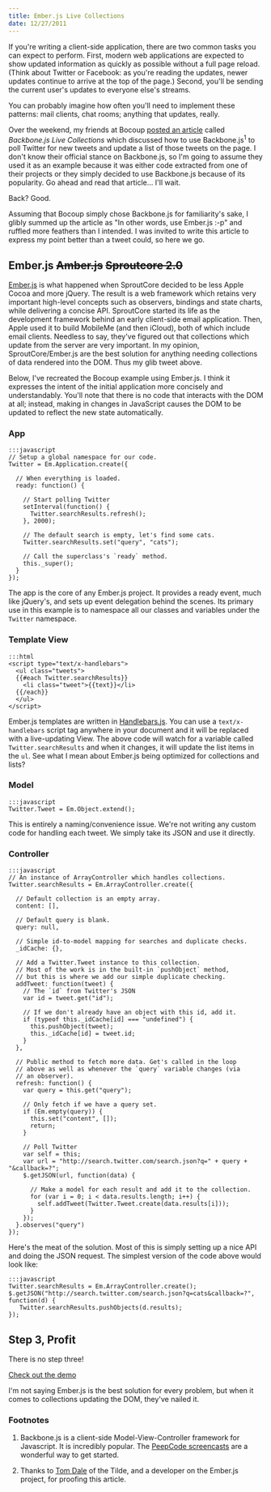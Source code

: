 ```yaml
---
title: Ember.js Live Collections
date: 12/27/2011
---
```


If you're writing a client-side application, there are two common tasks you can expect to perform. First, modern web applications are expected to show updated information as quickly as possible without a full page reload. (Think about Twitter or Facebook: as you're reading the updates, newer updates continue to arrive at the top of the page.) Second, you'll be sending the current user's updates to everyone else's streams.

You can probably imagine how often you'll need to implement these patterns: mail clients, chat rooms; anything that updates, really.

Over the weekend, my friends at Bocoup [posted an article] called *Backbone.js Live Collections* which discussed how to use Backbone.js<sup>1</sup> to poll Twitter for new tweets and update a list of those tweets on the page. I don't know their official stance on Backbone.js, so I'm going to assume they used it as an example because it was either code extracted from one of their projects or they simply decided to use Backbone.js because of its popularity. Go ahead and read that article… I'll wait.

Back? Good.

Assuming that Bocoup simply chose Backbone.js for familiarity's sake, I glibly summed up the article as "In other words, use Ember.js :-p" and ruffled more feathers than I intended. I was invited to write this article to express my point better than a tweet could, so here we go.

## Ember.js <strike>Amber.js</strike> <strike>Sproutcore 2.0</strike>

[Ember.js] is what happened when SproutCore decided to be less Apple Cocoa and more jQuery. The result is a web framework which retains very important high-level concepts such as observers, bindings and state charts, while delivering a concise API. SproutCore started its life as the development framework behind an early client-side email application. Then, Apple used it to build MobileMe (and then iCloud), both of which include email clients. Needless to say, they've figured out that collections which update from the server are very important. In my opinion, SproutCore/Ember.js are the best solution for anything needing collections of data rendered into the DOM. Thus my glib tweet above.

Below, I've recreated the Bocoup example using Ember.js. I think it expresses the intent of the initial application more concisely and
understandably. You'll note that there is no code that interacts with the DOM at all; instead, making in changes in JavaScript causes
the DOM to be updated to reflect the new state automatically.

### App

    :::javascript
    // Setup a global namespace for our code.
    Twitter = Em.Application.create({

      // When everything is loaded.
      ready: function() {

        // Start polling Twitter
        setInterval(function() {
          Twitter.searchResults.refresh();
        }, 2000);

        // The default search is empty, let's find some cats.
        Twitter.searchResults.set("query", "cats");
        
        // Call the superclass's `ready` method.
        this._super();
      }
    });

The app is the core of any Ember.js project. It provides a ready event, much like jQuery's, and sets up event delegation behind the scenes. Its primary use in this example is to namespace all our classes and variables under the `Twitter` namespace.

### Template View

    :::html
    <script type="text/x-handlebars">
      <ul class="tweets">
      {{#each Twitter.searchResults}}
        <li class="tweet">{{text}}</li>
      {{/each}}
      </ul>
    </script>

Ember.js templates are written in [Handlebars.js]. You can use a `text/x-handlebars` script tag anywhere in your document and it will be replaced with a live-updating View. The above code will watch for a variable called `Twitter.searchResults` and when it changes, it will update the list items in the `ul`. See what I mean about Ember.js being optimized for collections and lists?

### Model

    :::javascript
    Twitter.Tweet = Em.Object.extend();

This is entirely a naming/convenience issue. We're not writing any custom code for handling each tweet. We simply take its JSON and use it directly.

### Controller

    :::javascript
    // An instance of ArrayController which handles collections.
    Twitter.searchResults = Em.ArrayController.create({

      // Default collection is an empty array.
      content: [],

      // Default query is blank.
      query: null,

      // Simple id-to-model mapping for searches and duplicate checks.
      _idCache: {},

      // Add a Twitter.Tweet instance to this collection.
      // Most of the work is in the built-in `pushObject` method,
      // but this is where we add our simple duplicate checking.
      addTweet: function(tweet) {
        // The `id` from Twitter's JSON
        var id = tweet.get("id");

        // If we don't already have an object with this id, add it.
        if (typeof this._idCache[id] === "undefined") {
          this.pushObject(tweet);
          this._idCache[id] = tweet.id;
        }
      },

      // Public method to fetch more data. Get's called in the loop
      // above as well as whenever the `query` variable changes (via
      // an observer).
      refresh: function() {
        var query = this.get("query");

        // Only fetch if we have a query set.
        if (Em.empty(query)) {
          this.set("content", []);
          return;
        }
        
        // Poll Twitter
        var self = this;
        var url = "http://search.twitter.com/search.json?q=" + query + "&callback=?";
        $.getJSON(url, function(data) {

          // Make a model for each result and add it to the collection.
          for (var i = 0; i < data.results.length; i++) {
            self.addTweet(Twitter.Tweet.create(data.results[i]));
          }
        });
      }.observes("query")
    });

Here's the meat of the solution. Most of this is simply setting up a nice API and doing the JSON request. The simplest version of the code above would look like:

    :::javascript
    Twitter.searchResults = Em.ArrayController.create();
    $.getJSON("http://search.twitter.com/search.json?q=cats&callback=?", function(d) {
       Twitter.searchResults.pushObjects(d.results);
    });

## Step 3, Profit

There is no step three!

[Check out the demo]

I'm not saying Ember.js is the best solution for every problem, but when it comes to collections updating the DOM, they've nailed it.

### Footnotes

1. Backbone.js is a client-side Model-View-Controller framework for Javascript. It is incredibly popular. The [PeepCode screencasts] are a wonderful way to get started.

2. Thanks to [Tom Dale] of the Tilde, and a developer on the Ember.js project, for proofing this article.

[posted an article]: http://weblog.bocoup.com/backbone-live-collections
[PeepCode screencasts]: http://peepcode.com/products/backbone-js
[Handlebars.js]: http://www.handlebarsjs.com/
[Check out the demo]: /projects/emberjs-live-collection.html
[Tom Dale]: https://twitter.com/#!/tomdale
[Ember.js]: http://www.emberjs.com/